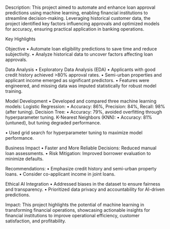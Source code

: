 Description:
This project aimed to automate and enhance loan approval predictions using machine learning, enabling financial institutions to streamline decision-making. Leveraging historical customer data, the project identified key factors influencing approvals and optimized models for accuracy, ensuring practical application in banking operations.

Key Highlights

Objective
 • Automate loan eligibility predictions to save time and reduce subjectivity.
 • Analyze historical data to uncover factors affecting loan approvals.


Data Analysis
 •  Exploratory Data Analysis (EDA)
 •  Applicants with good credit history achieved >80% approval rates.
 •  Semi-urban properties and applicant income emerged as significant predictors.
 •  Features were engineered, and missing data was imputed statistically for robust model training.

Model Development
 • Developed and compared three machine learning models:
 Logistic Regression:
 • Accuracy: 86%, Precision: 84%, Recall: 98% (after tuning).
 Decision Tree:
 • Accuracy: 79%, avoided overfitting through hyperparameter tuning.
 K-Nearest Neighbors (KNN):
 • Accuracy: 81% (untuned), but tuning degraded performance.

 • Used grid search for hyperparameter tuning to maximize model performance.

Business Impact
 • Faster and More Reliable Decisions: Reduced manual loan assessments.
 • Risk Mitigation: Improved borrower evaluation to minimize defaults.
 
Recommendations:
 • Emphasize credit history and semi-urban property loans.
 • Consider co-applicant income in joint loans.

Ethical AI Integration
 • Addressed biases in the dataset to ensure fairness and transparency.
 • Prioritized data privacy and accountability for AI-driven predictions.

Impact:
This project highlights the potential of machine learning in transforming financial operations, showcasing actionable insights for financial institutions to improve operational efficiency, customer satisfaction, and profitability.
